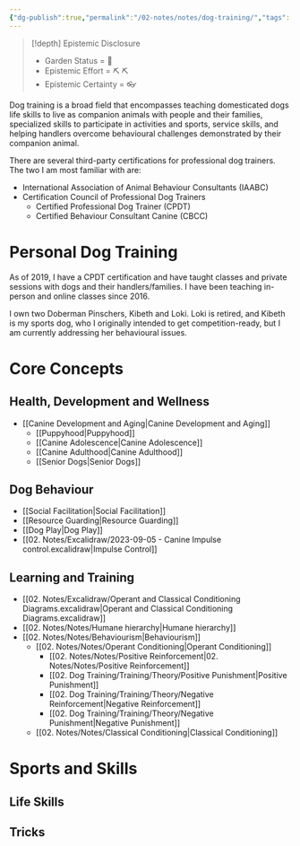 ```yaml
---
{"dg-publish":true,"permalink":"/02-notes/notes/dog-training/","tags":["Note","Notes/MOC"],"noteIcon":"","created":"2024-07-02T16:06:16.674-03:00","updated":"2024-07-15T13:19:44.330-03:00"}
---
```


>[!depth] Epistemic Disclosure
>- Garden Status =  🌳
>- Epistemic Effort =  ⛏️ ⛏️
>- Epistemic Certainty =  👓

Dog training is a broad field that encompasses teaching domesticated dogs life skills to live as companion animals with people and their families, specialized skills to participate in activities and sports, service skills, and helping handlers overcome behavioural challenges demonstrated by their companion animal. 

There are several third-party certifications for professional dog trainers. The two I am most familiar with are: 
- International Association of Animal Behaviour Consultants (IAABC)
- Certification Council of Professional Dog Trainers
	- Certified Professional Dog Trainer (CPDT)
	- Certified Behaviour Consultant Canine (CBCC)
# Personal Dog Training
As of 2019, I have a CPDT certification and have taught classes and private sessions with dogs and their handlers/families. I have been teaching in-person and online classes since 2016.

I own two Doberman Pinschers, Kibeth and Loki. Loki is retired, and Kibeth is my sports dog, who I originally intended to get competition-ready, but I am currently addressing her behavioural issues. 

# Core Concepts
## Health, Development and Wellness
- [[Canine Development and Aging\|Canine Development and Aging]]
	- [[Puppyhood\|Puppyhood]]
	- [[Canine Adolescence\|Canine Adolescence]]
	- [[Canine Adulthood\|Canine Adulthood]]
	- [[Senior Dogs\|Senior Dogs]]

## Dog Behaviour
- [[Social Facilitation\|Social Facilitation]]
- [[Resource Guarding\|Resource Guarding]]
- [[Dog Play\|Dog Play]]
- [[02. Notes/Excalidraw/2023-09-05 - Canine Impulse control.excalidraw\|Impulse Control]]

## Learning and Training
- [[02. Notes/Excalidraw/Operant and Classical Conditioning Diagrams.excalidraw\|Operant and Classical Conditioning Diagrams.excalidraw]]
- [[02. Notes/Notes/Humane hierarchy\|Humane hierarchy]]
- [[02. Notes/Notes/Behaviourism\|Behaviourism]]
	- [[02. Notes/Notes/Operant Conditioning\|Operant Conditioning]]
		- [[02. Notes/Notes/Positive Reinforcement\|02. Notes/Notes/Positive Reinforcement]]
		- [[02. Dog Training/Training/Theory/Positive Punishment\|Positive Punishment]]
		- [[02. Dog Training/Training/Theory/Negative Reinforcement\|Negative Reinforcement]]
		- [[02. Dog Training/Training/Theory/Negative Punishment\|Negative Punishment]]
	- [[02. Notes/Notes/Classical Conditioning\|Classical Conditioning]]

# Sports and Skills
## Life Skills

## Tricks


